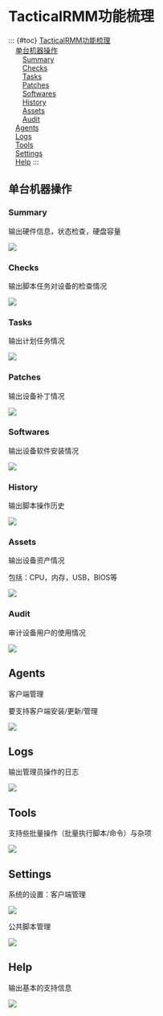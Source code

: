 # TacticalRMM功能梳理

::: {#toc}
[TacticalRMM功能梳理](#tacticalrmm功能梳理)\
 [单台机器操作](#单台机器操作)\
  [Summary](#summary)\
  [Checks](#checks)\
  [Tasks](#tasks)\
  [Patches](#patches)\
  [Softwares](#softwares)\
  [History](#history)\
  [Assets](#assets)\
  [Audit](#audit)\
 [Agents](#agents)\
 [Logs](#logs)\
 [Tools](#tools)\
 [Settings](#settings)\
 [Help](#help)
:::

## 单台机器操作

### Summary

输出硬件信息，状态检查，硬盘容量

![](C:\Users\Administrator\Desktop\Tiqqun\tacticalrmm\readme.assets\image-20231017111841169.png)

### Checks

输出脚本任务对设备的检查情况

![](C:\Users\Administrator\Desktop\Tiqqun\tacticalrmm\readme.assets\image-20231017112350315.png)

### Tasks

输出计划任务情况

![](C:\Users\Administrator\Desktop\Tiqqun\tacticalrmm\readme.assets\image-20231017112432584.png)

### Patches

输出设备补丁情况

![](C:\Users\Administrator\Desktop\Tiqqun\tacticalrmm\readme.assets\image-20231017112602901.png)

### Softwares

输出设备软件安装情况

![](C:\Users\Administrator\Desktop\Tiqqun\tacticalrmm\readme.assets\image-20231017112621509.png)

### History

输出脚本操作历史

![](C:\Users\Administrator\Desktop\Tiqqun\tacticalrmm\readme.assets\image-20231017112711766.png)

### Assets

输出设备资产情况

包括：CPU，内存，USB，BIOS等

![](C:\Users\Administrator\Desktop\Tiqqun\tacticalrmm\readme.assets\image-20231017113010806.png)

### Audit

审计设备用户的使用情况

![](C:\Users\Administrator\Desktop\Tiqqun\tacticalrmm\readme.assets\image-20231017113140127.png)

## Agents

客户端管理

要支持客户端安装/更新/管理

![](C:\Users\Administrator\Desktop\Tiqqun\tacticalrmm\readme.assets\image-20231017113458558.png)

## Logs

输出管理员操作的日志

![](C:\Users\Administrator\Desktop\Tiqqun\tacticalrmm\readme.assets\image-20231017113613773.png)

## Tools

支持些批量操作（批量执行脚本/命令）与杂项

![](C:\Users\Administrator\Desktop\Tiqqun\tacticalrmm\readme.assets\image-20231017113704720.png)

## Settings

系统的设置：客户端管理

![](C:\Users\Administrator\Desktop\Tiqqun\tacticalrmm\readme.assets\image-20231017113954359.png)

公共脚本管理

![](C:\Users\Administrator\Desktop\Tiqqun\tacticalrmm\readme.assets\image-20231017114231661.png)

## Help

输出基本的支持信息

![](C:\Users\Administrator\Desktop\Tiqqun\tacticalrmm\readme.assets\image-20231017113825280.png)
